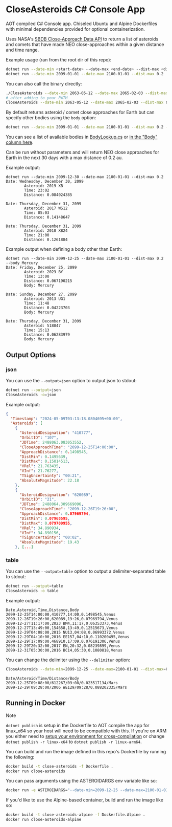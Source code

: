 # CloseAsteroids C# Console App
AOT compiled C# Console app. Chiseled Ubuntu and Alpine Dockerfiles with minimal dependencies provided for optional containerization.

Uses NASA's [SBDB Close-Approach Data API](https://ssd-api.jpl.nasa.gov/doc/cad.html) to return a list of asteroids and comets that have made NEO close-approaches within a given distance and time range.

Example usage (ran from the root dir of this repo):

```sh
dotnet run --date-min <start-date> --date-max <end-date> --dist-max <distance(au)>
dotnet run --date-min 2099-01-01 --date-max 2100-01-01 --dist-max 0.2
```

You can also call the binary directly:
```sh
./CloseAsteroids --date-min 2063-05-12 --date-max 2065-02-03 --dist-max 0.3
# after adding to your PATH
CloseAsteroids --date-min 2063-05-12 --date-max 2065-02-03 --dist-max 0.3
```

By default returns asteroid / comet close approaches for Earth but can specify other bodies using the `body` option:

```sh
dotnet run --date-min 2099-01-01 --date-max 2100-01-01 --dist-max 0.2 --body "Mercury"
```

You can see a list of available bodies in [BodyLookup.cs](BodyLookup.cs) or [in the "Body" column here](https://ssd-api.jpl.nasa.gov/doc/cad.html#cad_body_table).

Can be run without parameters and will return NEO close approaches for Earth in the next 30 days with a max distance of 0.2 au.

Example output:
```
dotnet run --date-min 2099-12-30 --date-max 2100-01-01 --dist-max 0.2
Date: Wednesday, December 30, 2099
        Asteroid: 2019 XB
        Time: 23:02
        Distance: 0.084024385

Date: Thursday, December 31, 2099
        Asteroid: 2017 WS12
        Time: 05:03
        Distance: 0.14148647

Date: Thursday, December 31, 2099
        Asteroid: 2010 XB24
        Time: 21:00
        Distance: 0.1261884
```

Example output when defining a body other than Earth:
```
dotnet run --date-min 2099-12-25 --date-max 2100-01-01 --dist-max 0.2 --body Mercury
Date: Friday, December 25, 2099
        Asteroid: 2023 BY
        Time: 13:00
        Distance: 0.067190215
        Body: Mercury

Date: Sunday, December 27, 2099
        Asteroid: 2013 UG1
        Time: 11:48
        Distance: 0.04223703
        Body: Mercury

Date: Thursday, December 31, 2099
        Asteroid: 518847
        Time: 15:13
        Distance: 0.06283979
        Body: Mercury
```
## Output Options
### json
You can use the `--output=json` option to output json to stdout:
```sh
dotnet run --output=json
CloseAsteroids -o=json
```
Example output:
```json
{
  "Timestamp": "2024-05-09T03:13:18.0804695+00:00",
  "Asteroids": [
    {
      "AsteroidDesignation": "410777",
      "OrbitID": "107",
      "JDTime": 2488063.083053552,
      "CloseApproachTime": "2099-12-25T14:00:00",
      "ApproachDistance": 0.1498545,
      "DistMin": 0.1495639,
      "DistMax": 0.15014513,
      "VRel": 21.763435,
      "VInf": 21.76277,
      "TSigUncertainty": "00:21",
      "AbsoluteMagnitude": 22.18
    },
    {
      "AsteroidDesignation": "620089",
      "OrbitID": "21",
      "JDTime": 2488064.309669096,
      "CloseApproachTime": "2099-12-26T19:26:00",
      "ApproachDistance": 0.07969794,
      "DistMin": 0.07968595,
      "DistMax": 0.079709955,
      "VRel": 34.890934,
      "VInf": 34.890156,
      "TSigUncertainty": "00:02",
      "AbsoluteMagnitude": 19.43
    }, [...]
```

### table
You can use the `--output=table` option to output a delimiter-separated table to stdout:
```sh
dotnet run --output=table
CloseAsteroids -o table
```
Example output:
```
Date,Asteroid,Time,Distance,Body
2099-12-25T14:00:00,410777,14:00,0.1498545,Venus
2099-12-26T19:26:00,620089,19:26,0.07969794,Venus
2099-12-27T11:17:00,2023 BM4,11:17,0.06353373,Venus
2099-12-27T13:49:00,154658,13:49,0.12515673,Venus
2099-12-29T04:08:00,2015 NU13,04:08,0.06993372,Venus
2099-12-29T04:10:00,2016 EE157,04:10,0.110200495,Venus
2099-12-29T17:09:00,468910,17:09,0.076191306,Venus
2099-12-29T20:32:00,2017 EN,20:32,0.08239899,Venus
2099-12-31T05:30:00,2016 BC14,05:30,0.1080818,Venus
```
You can change the delimiter using the `--delimiter` option:
```sh
CloseAsteroids --date-min=2099-12-25 --date-max=2100-01-01 --dist-max=0.2 --body=Mars --output=table --delimiter="/"
```
```
Date/Asteroid/Time/Distance/Body
2099-12-25T09:08:00/612267/09:08/0.023517134/Mars
2099-12-29T09:28:00/2006 WE129/09:28/0.088202335/Mars
```

## Running in Docker
> [!NOTE]  
`dotnet publish` is setup in the Dockerfile to AOT compile the app for linux_x64 so your host will need to be compatible with this. If you're on ARM you either need to [setup your environment for cross-compilation](https://learn.microsoft.com/en-us/dotnet/core/deploying/native-aot/cross-compile) or change `dotnet publish -r linux-x64` to `dotnet publish -r linux-arm64`.

You can build and run the image defined in this repo's Dockerfile by running the following:

```sh
docker build -t close-asteroids -f Dockerfile .
docker run close-asteroids
```

You can pass arguments using the ASTEROIDARGS env variable like so:
```sh
docker run -e ASTEROIDARGS="--date-min=2099-12-25 --date-max=2100-01-01 --dist-max=0.2 --body=Venus" close-asteroids
```

If you'd like to use the Alpine-based container, build and run the image like so:

```sh
docker build -t close-asteroids-alpine -f Dockerfile.Alpine .
docker run close-asteroids-alpine
```
